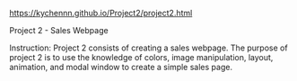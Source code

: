 https://kychennn.github.io/Project2/project2.html

Project 2 - Sales Webpage

Instruction:
Project 2 consists of creating a sales webpage. The purpose of project 2 is to use the knowledge of colors, image manipulation, layout, animation, and modal window to create a simple sales page.
